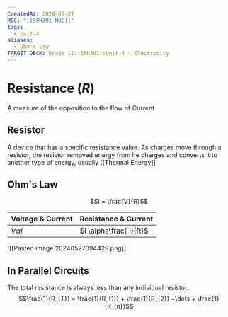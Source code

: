 ```yaml
---
CreatedAt: 2024-05-27
MOC: "[[SPH3U1 MOC]]"
tags:
  - Unit-4
aliases:
  - Ohm's Law
TARGET DECK: Grade 11::SPH3U1::Unit 4 - Electricity
---
```


# Resistance ($R$)

A measure of the opposition to the flow of Current
<!--ID: 1717163511430-->


## Resistor
A device that has a specific resistance value. As charges move through a resistor, the resistor removed energy from he charges and converts it to another type of energy, usually [[Thermal Energy]]
<!--ID: 1717163511432-->



## Ohm's Law
$$I = \frac{V}{R}$$
<!--ID: 1757893915992-->


| Voltage & Current | Resistance & Current   |
| ----------------- | ---------------------- |
| $V \alpha I$      | $I \alpha\frac{ I}{R}$ |
![[Pasted image 20240527094429.png]]

## In Parallel Circuits
The total resistance is always less than any individual resistor.
$$\frac{1}{R_{T}} = \frac{1}{R_{1}} + \frac{1}{R_{2}} +\dots + \frac{1}{R_{n}}$$
<!--ID: 1757893915994-->


